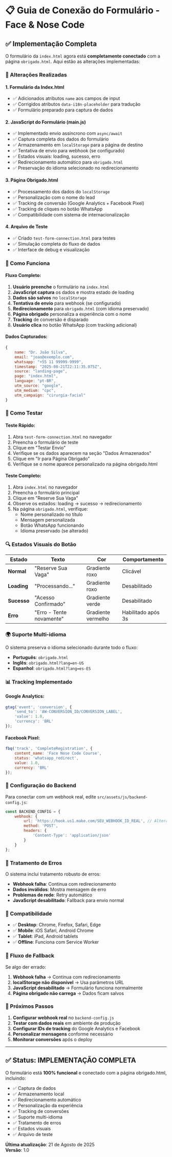# 📋 Guia de Conexão do Formulário - Face & Nose Code

## ✅ Implementação Completa

O formulário da `index.html` agora está **completamente conectado** com a página `obrigado.html`. Aqui estão as alterações implementadas:

### 🔧 Alterações Realizadas

#### 1. **Formulário da Index.html**
- ✅ Adicionados atributos `name` aos campos de input
- ✅ Corrigidos atributos `data-i18n-placeholder` para tradução
- ✅ Formulário preparado para captura de dados

#### 2. **JavaScript do Formulário (main.js)**
- ✅ Implementado envio assíncrono com `async/await`
- ✅ Captura completa dos dados do formulário
- ✅ Armazenamento em `localStorage` para a página de destino
- ✅ Tentativa de envio para webhook (se configurado)
- ✅ Estados visuais: loading, sucesso, erro
- ✅ Redirecionamento automático para `obrigado.html`
- ✅ Preservação do idioma selecionado no redirecionamento

#### 3. **Página Obrigado.html**
- ✅ Processamento dos dados do `localStorage`
- ✅ Personalização com o nome do lead
- ✅ Tracking de conversão (Google Analytics + Facebook Pixel)
- ✅ Tracking de cliques no botão WhatsApp
- ✅ Compatibilidade com sistema de internacionalização

#### 4. **Arquivo de Teste**
- ✅ Criado `test-form-connection.html` para testes
- ✅ Simulação completa do fluxo de dados
- ✅ Interface de debug e visualização

### 🚀 Como Funciona

#### Fluxo Completo:
1. **Usuário preenche** o formulário na `index.html`
2. **JavaScript captura** os dados e mostra estado de loading
3. **Dados são salvos** no `localStorage`
4. **Tentativa de envio** para webhook (se configurado)
5. **Redirecionamento** para `obrigado.html` (com idioma preservado)
6. **Página obrigado** personaliza a experiência com o nome
7. **Tracking** de conversão é disparado
8. **Usuário clica** no botão WhatsApp (com tracking adicional)

#### Dados Capturados:
```javascript
{
    name: "Dr. João Silva",
    email: "joao@exemplo.com", 
    whatsapp: "+55 11 99999-9999",
    timestamp: "2025-08-21T22:11:35.075Z",
    source: "landing-page",
    page: "index.html",
    language: "pt-BR",
    utm_source: "google",
    utm_medium: "cpc", 
    utm_campaign: "cirurgia-facial"
}
```

### 🧪 Como Testar

#### Teste Rápido:
1. Abra `test-form-connection.html` no navegador
2. Preencha o formulário de teste
3. Clique em "Testar Envio"
4. Verifique se os dados aparecem na seção "Dados Armazenados"
5. Clique em "Ir para Página Obrigado"
6. Verifique se o nome aparece personalizado na página obrigado.html

#### Teste Completo:
1. Abra `index.html` no navegador
2. Preencha o formulário principal
3. Clique em "Reserve Sua Vaga"
4. Observe os estados: loading → sucesso → redirecionamento
5. Na página `obrigado.html`, verifique:
   - Nome personalizado no título
   - Mensagem personalizada
   - Botão WhatsApp funcionando
   - Idioma preservado (se alterado)

### 🔍 Estados Visuais do Botão

| Estado | Texto | Cor | Comportamento |
|--------|-------|-----|---------------|
| **Normal** | "Reserve Sua Vaga" | Gradiente roxo | Clicável |
| **Loading** | "Processando..." | Gradiente roxo | Desabilitado |
| **Sucesso** | "Acesso Confirmado" | Gradiente verde | Desabilitado |
| **Erro** | "Erro - Tente novamente" | Gradiente vermelho | Habilitado após 3s |

### 🌍 Suporte Multi-idioma

O sistema preserva o idioma selecionado durante todo o fluxo:

- **Português**: `obrigado.html`
- **Inglês**: `obrigado.html?lang=en-US`
- **Espanhol**: `obrigado.html?lang=es-ES`

### 📊 Tracking Implementado

#### Google Analytics:
```javascript
gtag('event', 'conversion', {
    'send_to': 'AW-CONVERSION_ID/CONVERSION_LABEL',
    'value': 1.0,
    'currency': 'BRL'
});
```

#### Facebook Pixel:
```javascript
fbq('track', 'CompleteRegistration', {
    content_name: 'Face Nose Code Course',
    status: 'whatsapp_redirect',
    value: 1.0,
    currency: 'BRL'
});
```

### 🔧 Configuração do Backend

Para conectar com um webhook real, edite `src/assets/js/backend-config.js`:

```javascript
const BACKEND_CONFIG = {
    webhook: {
        url: 'https://hook.us1.make.com/SEU_WEBHOOK_ID_REAL', // Alterar aqui
        method: 'POST',
        headers: {
            'Content-Type': 'application/json'
        }
    }
};
```

### 🚨 Tratamento de Erros

O sistema inclui tratamento robusto de erros:

- **Webhook falha**: Continua com redirecionamento
- **Dados inválidos**: Mostra mensagem de erro
- **Problemas de rede**: Retry automático
- **JavaScript desabilitado**: Fallback para envio normal

### 📱 Compatibilidade

- ✅ **Desktop**: Chrome, Firefox, Safari, Edge
- ✅ **Mobile**: iOS Safari, Android Chrome
- ✅ **Tablet**: iPad, Android tablets
- ✅ **Offline**: Funciona com Service Worker

### 🔄 Fluxo de Fallback

Se algo der errado:

1. **Webhook falha** → Continua com redirecionamento
2. **localStorage não disponível** → Usa parâmetros URL
3. **JavaScript desabilitado** → Formulário funciona normalmente
4. **Página obrigado não carrega** → Dados ficam salvos

### 📝 Próximos Passos

1. **Configurar webhook real** no `backend-config.js`
2. **Testar com dados reais** em ambiente de produção
3. **Configurar IDs de tracking** do Google Analytics e Facebook
4. **Personalizar mensagens** conforme necessário
5. **Monitorar conversões** após o deploy

---

## ✅ Status: IMPLEMENTAÇÃO COMPLETA

O formulário está **100% funcional** e conectado com a página obrigado.html, incluindo:

- ✅ Captura de dados
- ✅ Armazenamento local
- ✅ Redirecionamento automático
- ✅ Personalização da experiência
- ✅ Tracking de conversões
- ✅ Suporte multi-idioma
- ✅ Tratamento de erros
- ✅ Estados visuais
- ✅ Arquivo de teste

**Última atualização**: 21 de Agosto de 2025  
**Versão**: 1.0
